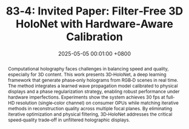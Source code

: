 ---
title:          "83‐4: Invited Paper: Filter‐Free 3D HoloNet with Hardware‐Aware Calibration"
date:           2025-05-05 00:01:00 +0800
selected:       false
pub:            "SID Symposium Digest of Technical Papers"
pub_date:       "2025"
abstract: >-
  Computational holography faces challenges in balancing speed and quality, especially for 3D content. This work presents 3D‐HoloNet, a deep learning framework that generate phase‐only holograms from RGB‐D scenes in real time. The method integrates a learned wave propagation model calibrated to physical displays and a phase regularization strategy, enabling robust performance under hardware imperfections. Experiments show the system achieves 30 fps at full‐HD resolution (single‐color channel) on consumer GPUs while matching iterative methods in reconstruction quality across multiple focal planes. By eliminating iterative optimization and physical filtering, 3D‐HoloNet addresses the critical speed‐quality trade‐off in unfiltered holographic displays.
cover:          assets/images/covers/2025_SID_feifan_teaser.png
authors:
- Feifan Qu
- Wenbin Zhou
- Xiangyu Meng
- Zhenyang Li
- Hyunmin Ban
- Yifan Peng
links:
  Paper: https://doi.org/10.1002/sdtp.18380
---
